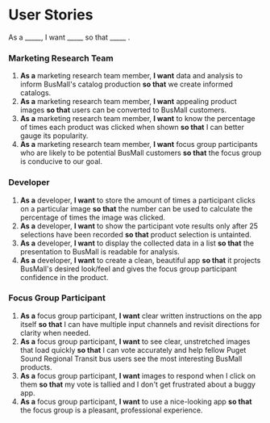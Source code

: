 # User Stories

As a _____, I want _____ so that _____ .

### Marketing Research Team
1. **As a** marketing research team member, **I want** data and analysis to inform BusMall's catalog production **so that** we create informed catalogs.
2. **As a** marketing research team member, **I want** appealing product images **so that** users can be converted to BusMall customers.
3. **As a** marketing research team member, **I want** to know the percentage of times each product was clicked when shown **so that** I can better gauge its popularity.
4. **As a** marketing research team member, **I want** focus group participants who are likely to be potential BusMall customers **so that** the focus group is conducive to our goal.

### Developer
1. **As a** developer, **I want** to store the amount of times a participant clicks on a particular image **so that** the number can be used to calculate the percentage of times the image was clicked.
2. **As a** developer, **I want** to show the participant vote results only after 25 selections have been recorded **so that** product selection is untainted.
3. **As a** developer, **I want** to display the collected data in a list **so that** the presentation to BusMall is readable for analysis.
4. **As a** developer, **I want** to create a clean, beautiful app **so that** it projects BusMall's desired look/feel and gives the focus group participant confidence in the product.

### Focus Group Participant
1. **As a** focus group participant, **I want** clear written instructions on the app itself **so that** I can have multiple input channels and revisit directions for clarity when needed.
2. **As a** focus group participant, **I want** to see clear, unstretched images that load quickly  **so that** I can vote accurately and help fellow Puget Sound Regional Transit bus users see the most interesting BusMall products.
3. **As a** focus group participant, **I want** images to respond when I click on them **so that** my vote is tallied and I don't get frustrated about a buggy app.
4. **As a** focus group participant, **I want** to use a nice-looking app **so that** the focus group is a pleasant, professional experience.
